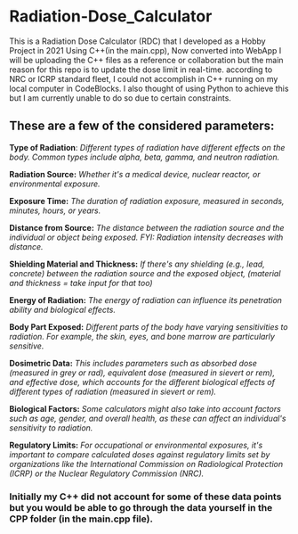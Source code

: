 # Radiation-Dose_Calculator
This is a Radiation Dose Calculator (RDC) that I developed as a Hobby Project in 2021 Using C++(in the main.cpp), Now converted into WebApp
I will be uploading the C++ files as a reference or collaboration but the main reason for this repo is to update the dose limit in real-time.
according to NRC or ICRP standard fleet, I could not accomplish in C++ running on my local computer in CodeBlocks.
I also thought of using Python to achieve this but I am currently unable to do so due to certain constraints.

## These are a few of the considered parameters:

**Type of Radiation**: *Different types of radiation have different effects on the body. Common types include alpha, beta, gamma, and neutron radiation.*

**Radiation Source:** *Whether it's a medical device, nuclear reactor, or environmental exposure.*

**Exposure Time:** *The duration of radiation exposure, measured in seconds, minutes, hours, or years.*

**Distance from Source:** *The distance between the radiation source and the individual or object being exposed. FYI: Radiation intensity decreases with distance.*

**Shielding Material and Thickness:** *If there's any shielding (e.g., lead, concrete) between the radiation source and the exposed object, (material and thickness = take input for that too)*

**Energy of Radiation:** *The energy of radiation can influence its penetration ability and biological effects.*

 **Body Part Exposed:** *Different parts of the body have varying sensitivities to radiation. For example, the skin, eyes, and bone marrow are particularly sensitive.*

 **Dosimetric Data:** *This includes parameters such as absorbed dose (measured in grey or rad), equivalent dose (measured in sievert or rem), and effective dose, which accounts for the different biological effects of different types of radiation (measured in sievert or rem).*

 **Biological Factors:** *Some calculators might also take into account factors such as age, gender, and overall health, as these can affect an individual's sensitivity to radiation.*

 **Regulatory Limits:** *For occupational or environmental exposures, it's important to compare calculated doses against regulatory limits set by organizations like the International Commission on Radiological Protection (ICRP) or the Nuclear Regulatory Commission (NRC).*

### Initially my C++ did not account for some of these data points but you would be able to go through the data yourself in the CPP folder (in the main.cpp file).
